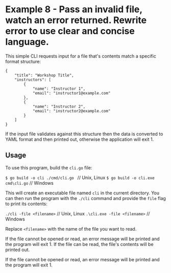# Example 8 - Pass an invalid file, watch an error returned.  Rewrite error to use clear and concise language.

This simple CLI requests input for a file that's contents match a specific format structure: 

```
{
    "title": "Workshop Title",
    "instructors": [
        {
            "name": "Instructor 1",
            "email": "instructor1@example.com"
        },
        {
            "name": "Instructor 2",
            "email": "instructor2@example.com"
        }
    ]
}
```

If the input file validates against this structure then the data is converted to YAML format and then printed out, otherwise the application will exit 1.


## Usage

To use this program, build the `cli.go` file:

`$ go build -o cli ./cmd/cli.go ` // Unix, Linux
`$ go build -o cli.exe cmd\cli.go` // Windows

This will create an executable file named `cli` in the current directory. You can then run the program with the `./cli` command and provide the `file` flag to print its contents:

`./cli -file <filename>` // Unix, Linux
`.\cli.exe -file <filename>` // Windows

Replace `<filename>` with the name of the file you want to read.

If the file cannot be opened or read, an error message will be printed and the program will exit 1.  If the file can be read, the file's contents will be printed out.

If the file cannot be opened or read, an error message will be printed and the program will exit 1.